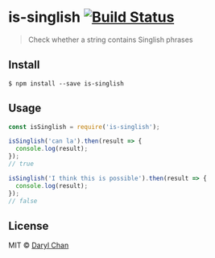 # is-singlish [![Build Status](https://travis-ci.org/dvrylc/is-singlish.svg?branch=master)](https://travis-ci.org/dvrylc/is-singlish)

> Check whether a string contains Singlish phrases

## Install
```
$ npm install --save is-singlish
```

## Usage
```js
const isSinglish = require('is-singlish');

isSinglish('can la').then(result => {
  console.log(result);
});
// true

isSinglish('I think this is possible').then(result => {
  console.log(result);
});
// false
```

## License
MIT © [Daryl Chan](https://darylchan.net)
